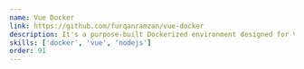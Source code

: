 ```yaml
---
name: Vue Docker
link: https://github.com/furqanramzan/vue-docker
description: It's a purpose-built Dockerized environment designed for Vue.js, a progressive JavaScript framework used for building interactive user interfaces. This repository provides a cohesive and containerized setup for Vue.js projects, offering essential configurations, dependencies, and tools necessary for efficient development.
skills: ['docker', 'vue', 'nodejs']
order: 91
---
```

